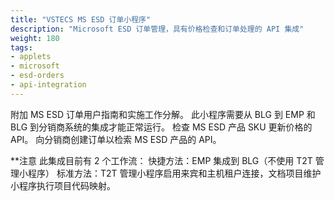 ```yaml
---
title: "VSTECS MS ESD 订单小程序"
description: "Microsoft ESD 订单管理，具有价格检查和订单处理的 API 集成"
weight: 180
tags:
- applets
- microsoft
- esd-orders
- api-integration
---
```


附加 MS ESD 订单用户指南和实施工作分解。
此小程序需要从 BLG 到 EMP 和 BLG 到分销商系统的集成才能正常运行。
检查 MS ESD 产品 SKU 更新价格的 API。
向分销商创建订单以检索 MS ESD 产品的 API。

**注意
此集成目前有 2 个工作流：
快捷方法：EMP 集成到 BLG（不使用 T2T 管理小程序）
标准方法：T2T 管理小程序启用来宾和主机租户连接，文档项目维护小程序执行项目代码映射。